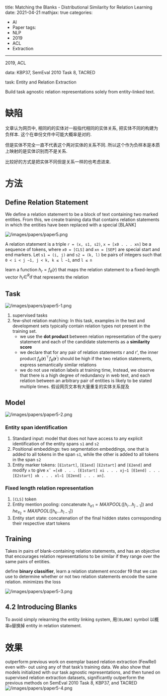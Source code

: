 title: Matching the Blanks - Distributional Similarity for Relation Learning
date: 2021-04-21
mathjax: true
categories:
- AI
- Paper
tags:
- NLP
- 2019
- ACL
- Extraction

---

2019, ACL 

data: KBP37, SemEval 2010 Task 8, TACRED

task: Entity and Relation Extraction

<!-- more -->

Build task agnostic relation representations solely from entity-linked text.

# 缺陷

文章认为网页中, 相同的的实体对一般指代相同的实体关系, 把实体不同的构建为负样本. 这个在单份文件中可能大概率是对的. 

但是实体不完全一直不代表这个两对实体的关系不同. 所以这个作为负样本是本质上映射的是实体识别而不是关系. 

比较好的方式是把实体不同但是关系一样的也考虑进来.

# 方法

## Define Relation Statement

We define a relation statement to be a block of text containing two marked entities. From this, we create training data that contains relation statements in which the entities have been replaced with a special [BLANK]

![/images/papers/paper5.png](/images/papers/paper5.png)

A relation statement is a triple `r = (x, s1, s2)`, `x = [x0 . . . xn]` be a sequence of tokens, where `x0 = [CLS]` and `xn = [SEP]` are special start and end markers. Let `s1 = (i, j)` and `s2 = (k, l)` be pairs of integers such that `0 < i < j −1, j < k, k ≤ l −1`, and `l ≤ n`

learn a function $h_r = f_θ(r)$ that maps the relation statement to a fixed-length vector $h_r ∈ ^Rd$ that represents the relation

## Task

![/images/papers/paper5-1.png](/images/papers/paper5-1.png)

1. supervised tasks
2. few-shot relation matching: In this task, examples in the test and development sets typically contain relation types not present in the training set. 
    - we use the **dot product** between relation representation of the query statement and each of the candidate statements as a **similarity score**
    - we declare that for any pair of relation statements r and r', the inner product $f_{\theta}(\mathbf{r})^{\top} f_{\theta}\left(\mathbf{r}^{\prime}\right)$ should be high if the two relation statements, express semantically similar relations
    - we do not use relation labels at training time, Instead, we observe that there is a high degree of redundancy in web text, and each relation between an arbitrary pair of entities is likely to be stated multiple times. 假设网页文本有大量重复的实体关系提及

## Model

![/images/papers/paper5-2.png](/images/papers/paper5-2.png)

### Entity span identification

1. Standard input: model that does not have access to any explicit identification of the entity spans `s1` and `s2`
2. Positional embeddings: two segmentation embeddings, one that is added to all tokens in the span `s1`, while the other is added to all tokens in the span `s2`
3. Entity marker tokens: `[E1start]`, `[E1end]` `[E2start]` and `[E2end]` and modify `x` to give `x˜ =[x0 . . . [E1start] xi . . . xj−1 [E1end] . . . [E2start] xk . . . xl−1 [E2end] . . . xn]`.

### Fixed length relation representation

1. `[CLS]` token 
2. Entity mention pooling: concatenate $h_{e1}= MAXPOOL([h_i...h_{j−1}])$ and $he_{e_2} =MAXPOOL([h_k...h_{l−1}])$
3. Entity start state: concatenation of the final hidden states corresponding their respective start tokens

## Training

Takes in pairs of blank-containing relation statements, and has an objective that encourages relation representations to be similar if they range over the same pairs of entities.

define **binary classifier**, learn a relation statement encoder fθ that we can use to determine whether or not two relation statements encode the same relation. minimizes the loss

![/images/papers/paper5-3.png](/images/papers/paper5-3.png)

## 4.2 Introducing Blanks

To avoid simply relearning the entity linking system, 用`[BLANK]` symbol 以概率`α`替换掉 entity in relation statement. 

# 效果

outperform previous work on exemplar based relation extraction (FewRel) even with- out using any of that task’s training data. We also show that models initialized with our task agnostic representations, and then tuned on supervised relation extraction datasets, significantly outperform the previous methods on SemEval 2010 Task 8, KBP37, and TACRED
![/images/papers/paper5-4.png](/images/papers/paper5-4.png)